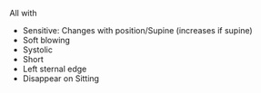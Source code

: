 All with 
- Sensitive: Changes with position/Supine (increases if supine)
- Soft blowing
- Systolic
- Short
- Left sternal edge
- Disappear on Sitting